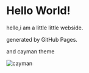 # Hello World!

hello,i am a little little webside.

generated by GitHub Pages.

and cayman theme

![cayman](https://github.com/pages-themes/cayman/raw/master/thumbnail.png "cayman")

